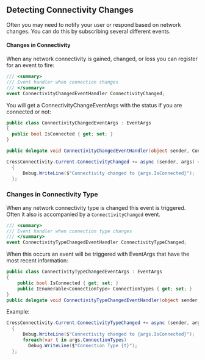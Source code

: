 ## Detecting Connectivity Changes
Often you may need to notify your user or respond based on network changes. You can do this by subscribing several different events.

#### Changes in Connectivity
When any network connectivity is gained, changed, or loss you can register for an event to fire:
```csharp
/// <summary>
/// Event handler when connection changes
/// </summary>
event ConnectivityChangedEventHandler ConnectivityChanged; 
```

You will get a ConnectivityChangeEventArgs with the status if you are connected or not:
```csharp
public class ConnectivityChangedEventArgs : EventArgs
{
  public bool IsConnected { get; set; }
}

public delegate void ConnectivityChangedEventHandler(object sender, ConnectivityChangedEventArgs e);
```

```csharp
CrossConnectivity.Current.ConnectivityChanged += async (sender, args) =>
  {
      Debug.WriteLine($"Connectivity changed to {args.IsConnected}");
  };
```


### Changes in Connectivity Type
When any network connectivity type is changed this event is triggered. Often it also is accompanied by a `ConnectivityChanged` event.

```csharp
/// <summary>
/// Event handler when connection type changes
/// </summary>
event ConnectivityTypeChangedEventHandler ConnectivityTypeChanged;
```

When this occurs an event will be triggered with EventArgs that have the most recent information:

```csharp
public class ConnectivityTypeChangedEventArgs : EventArgs
{
    public bool IsConnected { get; set; }
    public IEnumerable<ConnectionType> ConnectionTypes { get; set; }
}
public delegate void ConnectivityTypeChangedEventHandler(object sender, ConnectivityTypeChangedEventArgs e);
```

Example:
```csharp
CrossConnectivity.Current.ConnectivityTypeChanged += async (sender, args) =>
  {
      Debug.WriteLine($"Connectivity changed to {args.IsConnected}");
      foreach(var t in args.ConnectionTypes)
        Debug.WriteLine($"Connection Type {t}");
  };
```